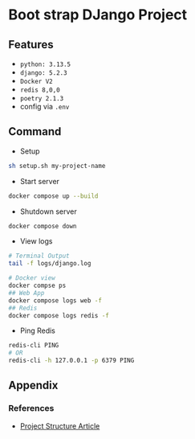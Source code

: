 # Boot strap DJango Project

## Features

- `python: 3.13.5`
- `django: 5.2.3`
- `Docker V2`
- `redis 8,0,0`
- `poetry 2.1.3`
- config via `.env`

## Command

- Setup
```sh
sh setup.sh my-project-name
```
- Start server
```sh
docker compose up --build
```
- Shutdown server
```sh
docker compose down
```
- View logs
```sh
# Terminal Output
tail -f logs/django.log

# Docker view
docker compse ps
## Web App
docker compose logs web -f
## Redis
docker compose logs redis -f
```

- Ping Redis
```sh
redis-cli PING
# OR
redis-cli -h 127.0.0.1 -p 6379 PING
```

## Appendix

### References

- [Project Structure Article](https://medium.com/django-unleashed/django-project-structure-a-comprehensive-guide-4b2ddbf2b6b8)

